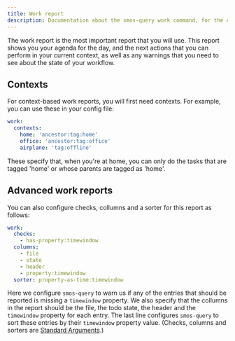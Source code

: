 ```yaml
---
title: Work report
description: Documentation about the smos-query work command, for the contextual work report
---
```


The work report is the most important report that you will use.
This report shows you your agenda for the day, and the next actions that you can perform in your current context, as well as any warnings that you need to see about the state of your workflow.

<asciinema-player
  src="/casts/work.cast"
  autoplay="true"
  preloop="true"
  loop="true">
  </asciinema-player>

## Contexts

For context-based work reports, you will first need contexts.
For example, you can use these in your config file:

``` yaml
work:
  contexts:
    home: 'ancestor:tag:home'
    office: 'ancestor:tag:office'
    airplane: 'tag:offline'
```

These specify that, when you're at home, you can only do the tasks that are tagged 'home' or whose parents are tagged as 'home'.


## Advanced work reports

You can also configure checks, collumns and a sorter for this report as follows:

``` yaml
work:
  checks:
    - has-property:timewindow
  columns:
    - file
    - state
    - header
    - property:timewindow
  sorter: property-as-time:timewindow
```

Here we configure `smos-query` to warn us if any of the entries that should be reported is missing a `timewindow` property.
We also specify that the collumns in the report should be the file, the todo state, the header and the `timewindow` property for each entry.
The last line configures `smos-query` to sort these entries by their `timewindow` property value.
(Checks, columns and sorters are [Standard Arguments](/smos-query/standard-arguments).)

